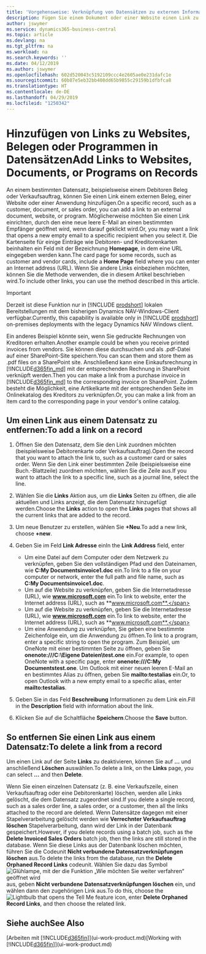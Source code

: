 ```yaml
---
title: 'Vorgehensweise: Verknüpfung von Datensätzen zu externen Informationen oder Programmen | Microsoft Docs'
description: Fügen Sie einem Dokument oder einer Website einen Link zu einem bestimmten Datensatz hinzu, beispielsweise zu einer Debitorenkarte oder einem Dokument.
author: jswymer
ms.service: dynamics365-business-central
ms.topic: article
ms.devlang: na
ms.tgt_pltfrm: na
ms.workload: na
ms.search.keywords: ''
ms.date: 04/12/2019
ms.author: jswymer
ms.openlocfilehash: 602d520043c5192109ccc4e2605ae0e231dafc1e
ms.sourcegitcommit: 60b87e5eb32bb408dd65b9855c29159b1dfbfca8
ms.translationtype: HT
ms.contentlocale: de-DE
ms.lasthandoff: 04/29/2019
ms.locfileid: "1250342"
---
```

# <a name="add-links-to-websites-documents-or-programs-on-records"></a><span data-ttu-id="eaacb-103">Hinzufügen von Links zu Websites, Belegen oder Programmen in Datensätzen</span><span class="sxs-lookup"><span data-stu-id="eaacb-103">Add Links to Websites, Documents, or Programs on Records</span></span>
<span data-ttu-id="eaacb-104">An einem bestimmten Datensatz, beispielsweise einem Debitoren Beleg oder Verkaufsauftrag, können Sie einen Link einem externen Beleg, einer Website oder einer Anwendung hinzufügen.</span><span class="sxs-lookup"><span data-stu-id="eaacb-104">On a specific record, such as a customer, document, or sales order, you can add a link to an external document, website, or program.</span></span> <span data-ttu-id="eaacb-105">Möglicherweise möchten Sie einen Link einrichten, durch den eine neue leere E-Mail an einen bestimmten Empfänger geöffnet wird, wenn darauf geklickt wird.</span><span class="sxs-lookup"><span data-stu-id="eaacb-105">Or, you may want a link that opens a new empty email to a specific recipient when you select it.</span></span> <span data-ttu-id="eaacb-106">Die Kartenseite für einige Einträge wie Debitoren- und Kreditorenkarten beinhalten ein Feld mit der Bezeichnung **Homepage**, in dem eine URL eingegeben werden kann.</span><span class="sxs-lookup"><span data-stu-id="eaacb-106">The card page for some records, such as customer and vendor cards, include a **Home Page** field where you can enter an Internet address (URL).</span></span> <span data-ttu-id="eaacb-107">Wenn Sie andere Links einbeziehen möchten, können Sie die Methode verwenden, die in diesem Artikel beschrieben wird.</span><span class="sxs-lookup"><span data-stu-id="eaacb-107">To include other links, you can use the method described in this article.</span></span>  

> [!IMPORTANT]
> <span data-ttu-id="eaacb-108">Derzeit ist diese Funktion nur in [!INCLUDE [prodshort](includes/prodshort.md)] lokalen Bereitstellungen mit dem bisherigen Dynamics NAV-Windows-Client verfügbar.</span><span class="sxs-lookup"><span data-stu-id="eaacb-108">Currently, this capability is available only in [!INCLUDE [prodshort](includes/prodshort.md)] on-premises deployments with the legacy Dynamics NAV Windows client.</span></span>  

<span data-ttu-id="eaacb-109">Ein anderes Beispiel könnte sein, wenn Sie gedruckte Rechnungen von Kreditoren erhalten.</span><span class="sxs-lookup"><span data-stu-id="eaacb-109">Another example could be when you receive printed invoices from vendors.</span></span> <span data-ttu-id="eaacb-110">Sie können diese durchsuchen und als .pdf-Datei auf einer SharePoint-Site speichern.</span><span class="sxs-lookup"><span data-stu-id="eaacb-110">You can scan them and store them as .pdf files on a SharePoint site.</span></span> <span data-ttu-id="eaacb-111">Anschließend kann eine Einkaufsrechnung in [!INCLUDE[d365fin_md](includes/d365fin_md.md)] mit der entsprechenden Rechnung in SharePoint verknüpft werden.</span><span class="sxs-lookup"><span data-stu-id="eaacb-111">Then you can make a link from a purchase invoice in [!INCLUDE[d365fin_md](includes/d365fin_md.md)] to the corresponding invoice on  SharePoint.</span></span> <span data-ttu-id="eaacb-112">Zudem besteht die Möglichkeit, eine Artikelkarte mit der entsprechenden Seite im Onlinekatalog des Kreditors zu verknüpfen.</span><span class="sxs-lookup"><span data-stu-id="eaacb-112">Or, you can make a link from an item card to the corresponding page in your vendor's online catalog.</span></span>

## <a name="to-add-a-link-on-a-record"></a><span data-ttu-id="eaacb-113">Um einen Link aus einem Datensatz zu entfernen:</span><span class="sxs-lookup"><span data-stu-id="eaacb-113">To add a link on a record</span></span>   

1.  <span data-ttu-id="eaacb-114">Öffnen Sie den Datensatz, dem Sie den Link zuordnen möchten (beispielsweise Debitorenkarte oder Verkaufsauftrag).</span><span class="sxs-lookup"><span data-stu-id="eaacb-114">Open the record that you want to attach the link to, such as a customer card or sales order.</span></span> <span data-ttu-id="eaacb-115">Wenn Sie den Link einer bestimmten Zeile (beispielsweise eine Buch.-Blattzeile) zuordnen möchten, wählen Sie die Zeile aus.</span><span class="sxs-lookup"><span data-stu-id="eaacb-115">If you want to attach the link to a specific line, such as a journal line, select the line.</span></span>  

2.  <span data-ttu-id="eaacb-116">Wählen Sie die **Links** Aktion aus, um die **Links** Seiten zu öffnen, die alle aktuellen und Links anzeigt, die dem Datensatz hinzugefügt werden.</span><span class="sxs-lookup"><span data-stu-id="eaacb-116">Choose the **Links** action to open the **Links** pages that shows all the current links that are added to the record.</span></span>

3. <span data-ttu-id="eaacb-117">Um neue Benutzer zu erstellen, wählen Sie **+Neu**.</span><span class="sxs-lookup"><span data-stu-id="eaacb-117">To add a new link, choose **+new**.</span></span>

4.  <span data-ttu-id="eaacb-118">Geben Sie im Feld **Link Adresse** ein</span><span class="sxs-lookup"><span data-stu-id="eaacb-118">In the **Link Address** field, enter</span></span>

    -   <span data-ttu-id="eaacb-119">Um eine Datei auf dem Computer oder dem Netzwerk zu verknüpfen, geben Sie den vollständigen Pfad und den Dateinamen, wie **C:My Documentsinvoice1.doc** ein.</span><span class="sxs-lookup"><span data-stu-id="eaacb-119">To link to a file on your computer or network, enter the full path and file name, such as  **C:My Documentsinvoice1.doc**.</span></span>
    -   <span data-ttu-id="eaacb-120">Um auf die Website zu verknüpfen, geben Sie die Internetadresse (URL), wie **www.microsoft.com** ein.</span><span class="sxs-lookup"><span data-stu-id="eaacb-120">To link to website, enter the Internet address (URL), such as **www.microsoft.com**.</span></span>
    -   <span data-ttu-id="eaacb-121">Um auf die Website zu verknüpfen, geben Sie die Internetadresse (URL), wie **www.microsoft.com** ein.</span><span class="sxs-lookup"><span data-stu-id="eaacb-121">To link to website, enter the Internet address (URL), such as **www.microsoft.com**.</span></span>
    -   <span data-ttu-id="eaacb-122">Um eine Anwendung zu verknüpfen, Sie geben eine bestimmte Zeichenfolge ein, um die Anwendung zu öffnen.</span><span class="sxs-lookup"><span data-stu-id="eaacb-122">To link to a program, enter a specific string to open the program.</span></span> <span data-ttu-id="eaacb-123">Zum Beispiel, um OneNote mit einer bestimmten Seite zu öffnen, geben Sie **onenote:///C:\Eigene Dateien\test.one** ein.</span><span class="sxs-lookup"><span data-stu-id="eaacb-123">For example, to open OneNote with a specific page, enter **onenote:///C:My Documentstest.one**.</span></span> <span data-ttu-id="eaacb-124">Um Outlook mit einer neuen leeren E-Mail an en bestimmtes Alias zu öffnen, geben Sie **mailto:testalias** ein.</span><span class="sxs-lookup"><span data-stu-id="eaacb-124">Or, to open Outlook with a new empty email to a specific alias, enter **mailto:testalias**.</span></span>  

5.  <span data-ttu-id="eaacb-125">Geben Sie in das Feld **Beschreibung** Informationen zu dem Link ein.</span><span class="sxs-lookup"><span data-stu-id="eaacb-125">Fill in the **Description** field with information about the link.</span></span>  

6.  <span data-ttu-id="eaacb-126">Klicken Sie auf die Schaltfläche **Speichern**.</span><span class="sxs-lookup"><span data-stu-id="eaacb-126">Choose the **Save** button.</span></span>  

## <a name="to-delete-a-link-from-a-record"></a><span data-ttu-id="eaacb-127">So entfernen Sie einen Link aus einem Datensatz:</span><span class="sxs-lookup"><span data-stu-id="eaacb-127">To delete a link from a record</span></span>  

<span data-ttu-id="eaacb-128">Um einen Link auf der Seite **Links** zu deaktivieren, können Sie auf **…** und anschließend **Löschen** auswählen.</span><span class="sxs-lookup"><span data-stu-id="eaacb-128">To delete a link, on the **Links** page, you can select **...** and then **Delete**.</span></span>

<span data-ttu-id="eaacb-129">Wenn Sie einen einzelnen Datensatz (z. B. eine Verkaufszeile, einen Verkaufsauftrag oder eine Debitorenkarte) löschen, werden alle Links gelöscht, die dem Datensatz zugeordnet sind.</span><span class="sxs-lookup"><span data-stu-id="eaacb-129">If you delete a single record, such as a sales order line, a sales order, or a customer, then all the links attached to the record are deleted.</span></span> <span data-ttu-id="eaacb-130">Wenn Datensätze dagegen mit einer Stapelverarbeitung gelöscht werden wie **Verrechnter Verkaufsauftrag löschen** Stapelverarbeitung, dann wird der Link in der Datenbank gespeichert.</span><span class="sxs-lookup"><span data-stu-id="eaacb-130">However, if you delete records using a batch job, such as the **Delete Invoiced Sales Orders** batch job, then the links are still stored in the database.</span></span> <span data-ttu-id="eaacb-131">Wenn Sie diese Links aus der Datenbank löschen möchten, führen Sie die Codeunit **Nicht verbundene Datensatzverknüpfungen löschen** aus.</span><span class="sxs-lookup"><span data-stu-id="eaacb-131">To delete the links from the database, run the **Delete Orphaned Record Links** codeunit.</span></span> <span data-ttu-id="eaacb-132">Wählen Sie dazu das Symbol ![Glühlampe, mit der die Funktion „Wie möchten Sie weiter verfahren“ geöffnet wird](media/ui-search/search_small.png "Wie möchten Sie weiter verfahren?") aus, geben **Nicht verbundene Datensatzverknüpfungen löschen** ein, und wählen dann den zugehörigen Link aus.</span><span class="sxs-lookup"><span data-stu-id="eaacb-132">To do this, choose the ![Lightbulb that opens the Tell Me feature](media/ui-search/search_small.png "Tell me what you want to do") icon, enter **Delete Orphaned Record Links**, and then choose the related link.</span></span>   

<!-- ### To run delete orphaned record links  

1.  Choose the ![Lightbulb that opens the Tell Me feature](media/ui-search/search_small.png "Tell me what you want to do") icon, enter **Data Deletion**, and then choose the related link.  

2.  On the **Data Deletion** page, choose **Tasks**, and then choose **Delete Orphaned Record Links**.  -->

## <a name="see-also"></a><span data-ttu-id="eaacb-133">Siehe auch</span><span class="sxs-lookup"><span data-stu-id="eaacb-133">See Also</span></span>  
<span data-ttu-id="eaacb-134">[Arbeiten mit [!INCLUDE[d365fin](includes/d365fin_md.md)]](ui-work-product.md)</span><span class="sxs-lookup"><span data-stu-id="eaacb-134">[Working with [!INCLUDE[d365fin](includes/d365fin_md.md)]](ui-work-product.md)</span></span>  
